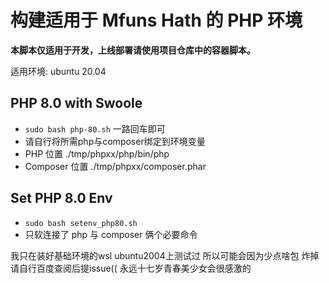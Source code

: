 # 构建适用于 Mfuns Hath 的 PHP 环境
**本脚本仅适用于开发，上线部署请使用项目仓库中的容器脚本。**

适用环境: ubuntu 20.04

## PHP 8.0 with Swoole
* ``sudo bash php-80.sh`` 一路回车即可
* 请自行将所需php与composer绑定到环境变量
* PHP 位置 ./tmp/phpxx/php/bin/php
* Composer 位置 ./tmp/phpxx/composer.phar

## Set PHP 8.0 Env
* ``sudo bash setenv_php80.sh`` 
* 只软连接了 php 与 composer 俩个必要命令


我只在装好基础环境的wsl ubuntu2004上测试过 所以可能会因为少点啥包 炸掉 请自行百度查阅后提issue(( 永远十七岁青春美少女会很感激的
